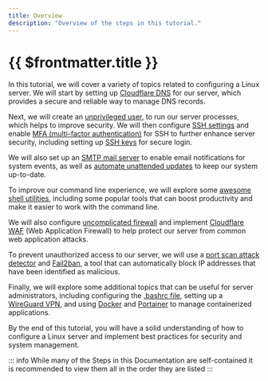 ```yaml
---
title: Overview
description: "Overview of the steps in this tutorial."
---
```


# {{ $frontmatter.title }}

In this tutorial, we will cover a variety of topics related to configuring a Linux server. We will start by setting up
[Cloudflare DNS](cloudflare_dns.md) for our server, which provides a secure and reliable way to manage DNS records.

Next, we will create an [unprivileged user](add_unprivileged_user.md), to run our server processes, which helps to
improve security. We will then
configure [SSH settings](ssh_security_settings.md) and enable [MFA (multi-factor authentication)](ssh_totp.md) for
SSH to further enhance server security, including setting up [SSH keys](ssh_keys.md) for secure login.

We will also set up an [SMTP mail server](msmtp.md) to enable email notifications for system events, as well
as [automate unattended
updates](auto_updates.md) to keep our system up-to-date.

To improve our command line experience, we will explore some [awesome shell utilities](install_software.md),
including some popular tools that
can boost productivity and make it easier to work with the command line.

We will also configure [uncomplicated firewall](ufw.md) and implement [Cloudflare WAF](ufw_cloudflare.md) (Web
Application Firewall) to help protect
our server from common web application attacks.

To prevent unauthorized access to our server, we will use a [port scan attack detector](psad.md)
and [Fail2ban](fail2ban.md), a tool that can
automatically block IP addresses that have been identified as malicious.

Finally, we will explore some additional topics that can be useful for server administrators, including configuring the
[.bashrc file](bash_config.md), setting up a [WireGuard VPN](wireguard.md), and using [Docker](docker.md)
and [Portainer](portainer.md) to manage containerized applications.

By the end of this tutorial, you will have a solid understanding of how to configure a Linux server and implement best
practices for security and system management.

::: info
While many of the Steps in this Documentation are self-contained it is recommended to view them all in the order they
are listed
:::
